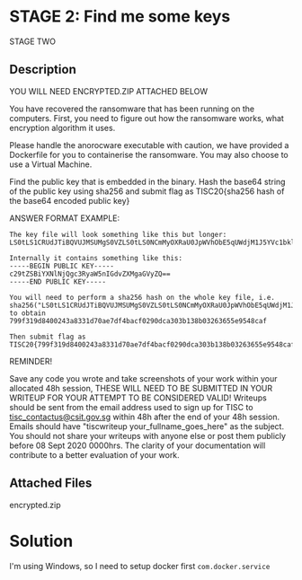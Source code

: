 # STAGE 2: Find me some keys

STAGE TWO

## Description

YOU WILL NEED ENCRYPTED.ZIP ATTACHED BELOW

You have recovered the ransomware that has been running on the computers. First, you need to figure out how the ransomware works, what encryption algorithm it uses.

Please handle the anorocware executable with caution, we have provided a Dockerfile for you to containerise the ransomware. You may also choose to use a Virtual Machine.

Find the public key that is embedded in the binary.
Hash the base64 string of the public key using sha256 and submit flag as TISC20{sha256 hash of the base64 encoded public key}

ANSWER FORMAT EXAMPLE:
```
The key file will look something like this but longer:
LS0tLS1CRUdJTiBQVUJMSUMgS0VZLS0tLS0NCmMyOXRaU0JpWVhObE5qUWdjM1J5YVc1bklHZHZaWE1nYUdWeVpRPT0NCi0tLS0tRU5EIFBVQkxJQyBLRVktLS0tLQ==

Internally it contains something like this:
-----BEGIN PUBLIC KEY-----
c29tZSBiYXNlNjQgc3RyaW5nIGdvZXMgaGVyZQ==
-----END PUBLIC KEY-----

You will need to perform a sha256 hash on the whole key file, i.e. sha256("LS0tLS1CRUdJTiBQVUJMSUMgS0VZLS0tLS0NCmMyOXRaU0JpWVhObE5qUWdjM1J5YVc1bklHZHZaWE1nYUdWeVpRPT0NCi0tLS0tRU5EIFBVQkxJQyBLRVktLS0tLQ==") to obtain 799f319d8400243a8331d70ae7df4bacf0290dca303b138b03263655e9548caf

Then submit flag as TISC20{799f319d8400243a8331d70ae7df4bacf0290dca303b138b03263655e9548caf}
```

REMINDER!

Save any code you wrote and take screenshots of your work within your allocated 48h session, THESE WILL NEED TO BE SUBMITTED IN YOUR WRITEUP FOR YOUR ATTEMPT TO BE CONSIDERED VALID!
Writeups should be sent from the email address used to sign up for TISC to tisc_contactus@csit.gov.sg within 48h after the end of your 48h session.
Emails should have "tiscwriteup your_fullname_goes_here" as the subject.
You should not share your writeups with anyone else or post them publicly before 08 Sept 2020 0000hrs.
The clarity of your documentation will contribute to a better evaluation of your work.

## Attached Files

encrypted.zip

# Solution

I'm using Windows, so I need to setup docker first
`com.docker.service`